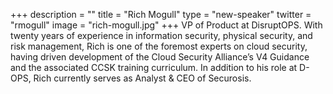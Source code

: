 +++
description = ""
title = "Rich Mogull"
type = "new-speaker"
twitter = "rmogull"
image = "rich-mogull.jpg"
+++
VP of Product at DisruptOPS.
With twenty years of experience in information security, physical security, and risk management, Rich is one of the foremost experts on cloud security, having driven development of the Cloud Security Alliance’s V4 Guidance and the associated CCSK training curriculum. In addition to his role at D-OPS, Rich currently serves as Analyst & CEO of Securosis.